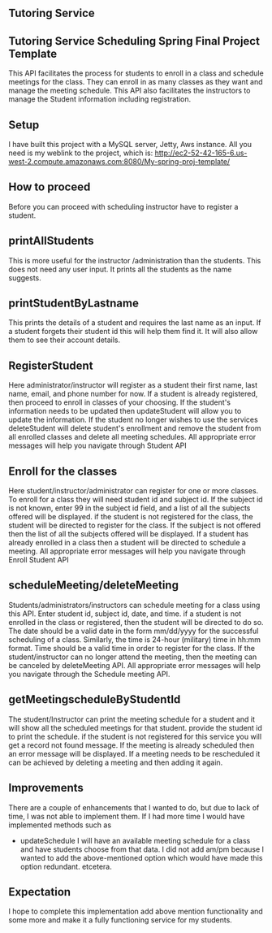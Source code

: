 ## Tutoring Service

 ## Tutoring Service Scheduling Spring Final Project Template

This API facilitates the process for students to enroll in a class and schedule meetings for the class. They can enroll in as many classes as they want and manage the meeting schedule.
This API also facilitates the instructors to manage the Student information including registration.

## Setup

I have built this project with a MySQL server, Jetty, Aws instance. All you need is my weblink to the project, which is:
http://ec2-52-42-165-6.us-west-2.compute.amazonaws.com:8080/My-spring-proj-template/


## How to proceed

Before you can proceed with scheduling instructor have to register a student.

## printAllStudents
  This is more useful for the instructor /administration than the students. This does not need any user input. It prints all the students as the name suggests.
 
## printStudentByLastname
  This prints the details of a student and requires the last name as an input. If a student forgets their student id this will help them find it. It will also allow them to see their account details.
 
## RegisterStudent
  Here administrator/instructor will register as a student their first name, last name, email, and phone number for now.
  If a student is already registered, then proceed to enroll in classes of your choosing. If the student's information needs to be updated then updateStudent will allow you to update the information. If the student no longer wishes to use the services deleteStudent will delete student's enrollment and remove the student from all enrolled classes and delete all meeting schedules. All appropriate error messages will help you navigate through Student API
   
## Enroll for the classes
  Here student/instructor/administrator can register for one or more classes. To enroll for a class they will need student id and subject id.
  If the subject id is not known, enter 99 in the subject id field, and a list of all the subjects offered will be displayed.
  if the student is not registered for the class, the student will be directed to register for the class. If the subject is not offered then the list of all the subjects offered will be displayed. If a student has already enrolled in a class then a student will be directed to schedule a meeting. All appropriate error messages will help you navigate through Enroll Student API

## scheduleMeeting/deleteMeeting
  Students/administrators/instructors can schedule meeting for a class using this API. Enter student id, subject id, date, and time. if a student is not enrolled in the class or registered, then the student will be directed to do so. The date should be a valid date in the form mm/dd/yyyy for the successful scheduling of a class. Similarly, the time is 24-hour (military) time in hh:mm format. Time should be a valid time in order to register for the class. If the student/instructor can no longer attend the meeting, then the meeting can be canceled by deleteMeeting API. All appropriate error messages will help you navigate through the Schedule meeting API.
## getMeetingscheduleByStudentId
The student/Instructor can print the meeting schedule for a student and it will show all the scheduled meetings for that student. provide the student id to print the schedule. if the student is not registered for this service you will get a record not found message. If the meeting is already scheduled then an error message will be displayed. If a meeting needs to be rescheduled it can be achieved by deleting a meeting and then adding it again.
   
## Improvements
   There are a couple of enhancements that I wanted to do, but due to lack of time, I was not able to implement them.
   If I had more time I would have implemented methods  such as
   - updateSchedule
   I will have an available meeting schedule for a class and have students choose from that data.
   I did not add am/pm because I wanted to add the above-mentioned option which would have made this option redundant.
   etcetera.
   
  ## Expectation
  I hope to complete this implementation add above mention functionality and some more and make it a fully functioning service for my students.
  
   
